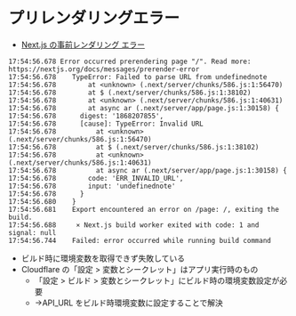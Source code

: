 # プリレンダリングエラー

- [Next.js の事前レンダリング エラー](https://nextjs.org/docs/messages/prerender-error)

```text
17:54:56.678 Error occurred prerendering page "/". Read more: https://nextjs.org/docs/messages/prerender-error
17:54:56.678	TypeError: Failed to parse URL from undefinednote
17:54:56.678	    at <unknown> (.next/server/chunks/586.js:1:56470)
17:54:56.678	    at $ (.next/server/chunks/586.js:1:38102)
17:54:56.678	    at <unknown> (.next/server/chunks/586.js:1:40631)
17:54:56.678	    at async ar (.next/server/app/page.js:1:30158) {
17:54:56.678	  digest: '1868207855',
17:54:56.678	  [cause]: TypeError: Invalid URL
17:54:56.678	      at <unknown> (.next/server/chunks/586.js:1:56470)
17:54:56.678	      at $ (.next/server/chunks/586.js:1:38102)
17:54:56.678	      at <unknown> (.next/server/chunks/586.js:1:40631)
17:54:56.678	      at async ar (.next/server/app/page.js:1:30158) {
17:54:56.678	    code: 'ERR_INVALID_URL',
17:54:56.678	    input: 'undefinednote'
17:54:56.678	  }
17:54:56.680	}
17:54:56.681	Export encountered an error on /page: /, exiting the build.
17:54:56.688	 ⨯ Next.js build worker exited with code: 1 and signal: null
17:54:56.744	Failed: error occurred while running build command
```

- ビルド時に環境変数を取得できず失敗している
- Cloudflare の「設定 > 変数とシークレット」はアプリ実行時のもの
  - 「設定 > ビルド > 変数とシークレット」にビルド時の環境変数設定が必要
  - →API_URL をビルド時環境変数に設定することで解決

